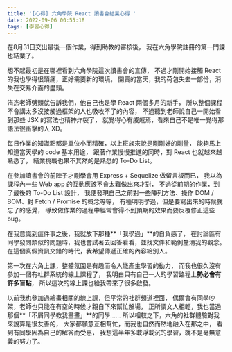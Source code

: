 ```yaml
---
title: '[心得] 六角學院 React 讀書會結業心得 '
date: 2022-09-06 00:55:18
tags: [學習心得]
---
```

在8月31日交出最後一個作業，得到助教的審核後，
我在六角學院註冊的第一門課也結業了。

想不起最初是在哪裡看到六角學院這次讀書會的宣傳，
不過才剛開始接觸 React 的我也學得很頭痛，正好需要新的環境，
開賣的當天，我的荷包失去一部份，消失在交易介面的盡頭。
<!-- more -->
洧杰老師劈頭就告訴我們，他自己也是學 React 兩個多月的新手，
所以整個課程不會講太多沒接觸過框架的人也吸收不了的內容，
不過聽到老師說自己一開始看到那些 JSX 的寫法也精神炸裂了，
就覺得心有戚戚焉，看來自己不是唯一覺得那語法很衝擊的人 XD。

每日作業的知識點都是單位小而精確，以上班族來說是剛剛好的劑量，
能夠馬上知道當天學的 code 基本用途，
跟著作業慢慢推進的同時，對 React 也就越來越熟悉了，
結業挑戰也果不其然的是熟悉的 To-Do List。

在參加讀書會的前陣子才剛學會用 Express + Sequelize 做留言板而已，
我以為課程內一些 Web app 的互動應該不會太難做出來才對，
不過從前期的作業，到了最後的 To-Do List 設計，
我便發現自己之前對一些陣列方法、操作 DOM / BOM、對 Fetch / Promise 的概念等等，
有種明明學過，但是要寫出來的時候就忘了的感覺，
導致做作業的過程中經常會得不到預期的效果而要反覆修正這些 bug。

在我意識到這件事之後，我就放下那種**「我學過」**的自負感了，
在討論區有同學發問類似的問題時，我也會試著去回答看看，並找文件和範例釐清我的觀念。
在這個真假資訊交錯的時代，我希望傳遞正確的內容給別人。

第一次在六角上課，整體氛圍是有趣而令人能產生學習的動力，
而我也很久沒有參加一個有社群系統的線上課程了，
我明白只有自己一人的學習路程上**勢必會有許多盲點**，
所以這次的線上課也給我帶來了很多啟發。

以前我也參加過繪畫相關的線上課，但平常的社群頻道裡面，
偶爾會有同學吵架，老師也只能在有空的時候才親自下來幫忙解場，
正所謂文人相輕，我也當過那個**「不屑同學教我畫畫」**的同學......
所以相較之下，六角的社群體驗對我來說算是很友善的，
大家都願意互相幫忙，而我也自然而然地融入在那之中，
看到有同學因為自己的解答而受惠，
我想這半年多載浮載沉的學習，就不是毫無意義的努力了。